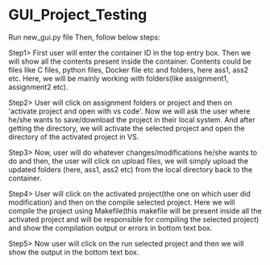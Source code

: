 # GUI_Project_Testing

Run new_gui.py file
Then, follow below steps:

Step1> First user will enter the container ID in the top entry box. Then we will show all the contents present inside the container. Contents could be files like C files, python files, Docker file etc and folders, here ass1, ass2 etc.
Here, we will be mainly working with folders(like assignment1, assignment2 etc).
 
Step2> User will click on assignment folders or project and then on 'activate project and open with vs code'. Now we will ask the user where he/she wants to save/download the project in their local system. And after getting the directory, we will activate the selected project and  open the directory of the activated project in VS.
 
Step3> Now, user will do whatever changes/modifications he/she wants to do and then, the user will click on upload files, we will simply upload the updated folders (here, ass1, ass2 etc) from the local directory back to the container. 
 
 Step4> User will click on the activated project(the one on which user did modification) and then on the compile selected project. Here we will compile the project using Makefile(this makefile will be present inside all the activated project and will be responsible for compiling the selected project) and show the compilation output or errors in bottom text box.
 
Step5> Now user will click on the run selected project and then we will show the output in the bottom text box.

